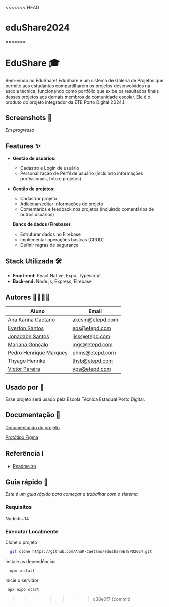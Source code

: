 <<<<<<< HEAD
# eduShare2024
=======
# EduShare 🎓
Bem-vindo ao EduShare! EduShare é um sistema de Galeria de Projetos que permite aos estudantes compartilharem os projetos desenvolvidos na escola técnica, funcionando como portfólio que exibe os resultados finais desses projetos aos demais membros da comunidade escolar. Ele é o produto do projeto integrador da ETE Porto Digital 2024.1.

## Screenshots 📸
_Em progresso_

## Features ✨
- **Gestão de usuários:**
  - Cadastro  e Login de usuário
  - Personalização de Perfil de usuário (incluindo informações profissionais, foto e projetos)

- **Gestão de projetos:**
  - Cadastrar projeto
  - Adicionar/editar informações do projeto
  - Comentários e feedback nos projetos (incluindo comentários de outros usuários)

  **Banco de dados (Firebase):**
  - Estruturar dados no Firebase
  - Implementar operações básicas (CRUD)
  - Definir regras de segurança



## Stack Utilizada 🛠️
-  **Front-end:** React Native, Expo, Typescript
-  **Back-end:** Node.js, Express, Firebase

## Autores 👩‍💻👨‍💻
| Aluno | Email |
|--------------------------------|------------------|
| [Ana Karina Caetano](https://github.com/AnaK-Caetano) | akcsm@etepd.com |
| [Everton Santos](https://github.com/everton-ods) | eos@etepd.com |
| [Jonadabe Santos](https://github.com/JonnadabeSantos) | jjss@etepd.com |
| [Mariana Gonçalo](https://github.com/Mariianah-Santos) | mgs@etepd.com |
| Pedro Henrique Marques | phms@etepd.com |
| Thyago Henrike | thsb@etepd.com |
| [Victor Pereira](https://github.com/victorPereira2) | vps@etepd.com |



## Usado por 🏫
Esse projeto será usado pela Escola Técnica Estadual Porto Digital.

## Documentação 📄
[Documentação do projeto](https://docs.google.com/document/d/1mUfi_to69CI72wgCA08u-GLUWeYXGCgUe5fOkx7VCVc/edit?usp=sharing)

[Protótipo Figma](https://www.figma.com/file/J3VmFberZqdBuQjupKMt8k/PI3?type=design&node-id=0-1&mode=design)

## Referência ℹ️
- [Readme.so](https://readme.so/pt)

## Guia rápido 🚀
_Este é um guia rápido para começar a trabalhar com o sistema._

### Requisitos
NodeJs+14

### Executar Localmente

Clone o projeto

```bash
  git clone https://github.com/AnaK-Caetano/edushareETEPD2024.git
```

Instale as dependências

```bash
  npm install
```

Inicie o servidor

```bash
 npx expo start
```
>>>>>>> c38e0f7 (commit)
